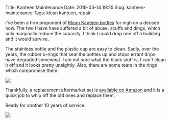 Title: Kanteen Maintenance
Date: 2019-03-14 19:25
Slug: kanteen-maintenance
Tags: klean kanteen, repair

I've been a firm proponent of [Klean Kanteen bottles](https://www.kleankanteen.com/collections/water-bottles) for nigh on a decade now. The two I have have suffered a bit of abuse, scuffs and dings, which only marginally reduce the capacity. I think I could drop one off a building and it would survive.

The stainless bottle and the plastic cap are easy to clean. Sadly, over the years, the rubber o-rings that seal the bottles up and stops errant drips have degraded somewhat. I am not sure what the black stuff is, I can't clean it off and it looks pretty unsightly. Also, there are some tears in the rings which compromise them.

<img src="/media/images/2019-03-14 rings.jpg" class="align-center" loading="lazy" />

Thankfully, a replacement aftermarket set is [available on Amazon](ttps://www.amazon.co.uk/Klean-Kanteen-Maintenance-Kit/dp/B01ENNLIAA/) and it is a quick job to whip off the old ones and replace them.

Ready for another 10 years of service.

<img src="/media/images/2019-03-14 kanteens.jpg" class="align-center" loading="lazy" />
